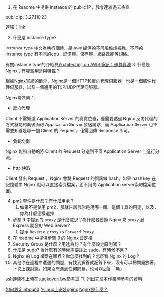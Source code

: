 1. 在 Readme 中提供 instance 的 public IP，我會連線過去檢查

public ip: 3.27.110.23

連結：[link](http://3.27.110.23)

2. 什麼是 instance type?

instance type 中文為執行個體，是 aws 提供的不同規格虛擬機。不同的 instance type 有不同的cpu、記憶體、儲存體、網路效能等規格。

有關instance type的介紹見[Architecting on AWS 筆記：運算資源](https://www.cythilya.tw/2022/05/23/architecting-on-aws-compute-service/)
3. 什麼是 Nginx？有哪些用途與特性？

根據[Nginx官網](https://nginx.org/en/)的簡介，Nginx是一個HTTP和反向代理伺服器，也是一個郵件代理伺服器，以及一個通用的TCP/UDP代理伺服器。

Nginx能做到：
- 反向代理 

Client 不需知道 Application Server 的真實位置，僅需要透過 Nginx 反向代理的方式就能夠向後面的 Application Server 發送請求，而 Application Server 也不需要知道是哪一個 Client 的 Request，僅需回傳 Response 即可。
- 負載均衡 

Nginx 能夠自動的將 Client 的 Request 分送到不同 Application Server 上進行分流。
- http 快取 

Client 發出 Request ，Nginx 會將 Request 的資訊做 hash。如果 hash key 在記憶體中 Nginx 就可以直接索引檔案，而不用向 Application server索取檔案位置。

4. pm2 套件是什麼？有什麼用處？
    1. 如果不是使用 pm2，那就告訴我你是用哪一個、這個工具的用途，以及，你為什麼這樣選擇
5. 步驟 9 中提到的 `proxy` 是什麼意思？為什麼要透過 Nginx 來 `proxy` 到 Express 開發的 Web Server?
    1. 提示 `Reverse proxy` vs `Forward Proxy`
6. 在 readme 中提供步驟 9 的 Nginx 設定檔
7. Security Group 是什麼？用途為何？有什麼設定原則嗎？
8. 什麼是 sudo? 為什麼有的時候需要加上 sudo，有時候不用？
9. Nginx 的 Log 檔案在哪裡？你怎麼找到的？怎麼看 Nginx 的 Log？
10. 其他你在過程中遭遇的問題，有找到解答就記錄下來，沒有可以把問題放著，下次上課討論。如果沒有遇到任何問題，也可以回答「無」

[ssh連線不上時在stackoverflow參考這](https://stackoverflow.com/a/25954437)
11. 列出完成本作業時參考的資料

[如何設定inbound](https://stackoverflow.com/questions/70285350/how-to-open-port-80-on-aws-ec2)
[在linux上安裝nginx](https://medium.com/@B369/在linux-安裝-nginx-web-server-fed26c16a594)
[Nginx是什麼？](https://www.explainthis.io/zh-hant/swe/why-nginx)